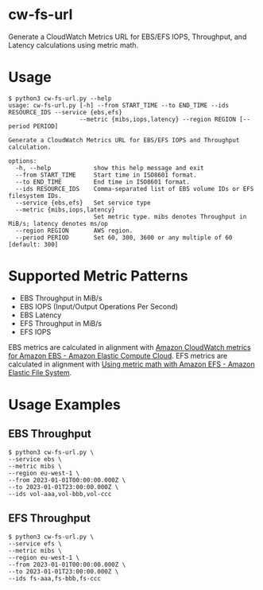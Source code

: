 # cw-fs-url

Generate a CloudWatch Metrics URL for EBS/EFS IOPS, Throughput, and Latency calculations using metric math.

# Usage

```
$ python3 cw-fs-url.py --help
usage: cw-fs-url.py [-h] --from START_TIME --to END_TIME --ids RESOURCE_IDS --service {ebs,efs}
                    --metric {mibs,iops,latency} --region REGION [--period PERIOD]

Generate a CloudWatch Metrics URL for EBS/EFS IOPS and Throughput calculation.

options:
  -h, --help            show this help message and exit
  --from START_TIME     Start time in ISO8601 format.
  --to END_TIME         End time in ISO8601 format.
  --ids RESOURCE_IDS    Comma-separated list of EBS volume IDs or EFS filesystem IDs.
  --service {ebs,efs}   Set service type
  --metric {mibs,iops,latency}
                        Set metric type. mibs denotes Throughput in MiB/s; latency denotes ms/op
  --region REGION       AWS region.
  --period PERIOD       Set 60, 300, 3600 or any multiple of 60 [default: 300]
```

# Supported Metric Patterns

* EBS Throughput in MiB/s
* EBS IOPS (Input/Output Operations Per Second)
* EBS Latency
* EFS Throughput in MiB/s
* EFS IOPS

EBS metrics are calculated in alignment with [Amazon CloudWatch metrics for Amazon EBS - Amazon Elastic Compute Cloud](https://docs.aws.amazon.com/AWSEC2/latest/UserGuide/using_cloudwatch_ebs.html).
EFS metrics are calculated in alignment with [Using metric math with Amazon EFS - Amazon Elastic File System](https://docs.aws.amazon.com/efs/latest/ug/monitoring-metric-math.html).

# Usage Examples

## EBS Throughput

```
$ python3 cw-fs-url.py \
--service ebs \
--metric mibs \
--region eu-west-1 \
--from 2023-01-01T00:00:00.000Z \
--to 2023-01-01T23:00:00.000Z \
--ids vol-aaa,vol-bbb,vol-ccc
```

## EFS Throughput

```
$ python3 cw-fs-url.py \
--service efs \
--metric mibs \
--region eu-west-1 \
--from 2023-01-01T00:00:00.000Z \
--to 2023-01-01T23:00:00.000Z \
--ids fs-aaa,fs-bbb,fs-ccc
```
